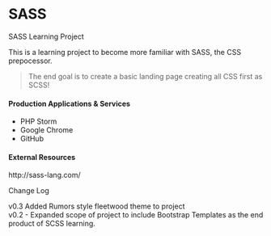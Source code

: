 # SASS
SASS Learning Project

<p>This is a learning project to become more familiar with SASS, the CSS prepocessor.</p>

<blockquote>
The end goal is to create a basic landing page creating all CSS first as SCSS!
</blockquote>

<h4>Production Applications &amp; Services</h4>
<ul>
<li>PHP Storm</li>
<li>Google Chrome</li>
<li>GitHub</li>
</ul>

<h4>External Resources</h4>
http://sass-lang.com/

Change Log

<div>v0.3 Added Rumors style fleetwood theme to project</div>
<div>v0.2 - Expanded scope of project to include Bootstrap Templates as the end product of SCSS learning.</div>

